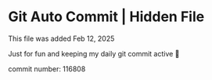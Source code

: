 # Git Auto Commit | Hidden File

This file was added Feb 12, 2025

Just for fun and keeping my daily git commit active 🤪

commit number: 116808
